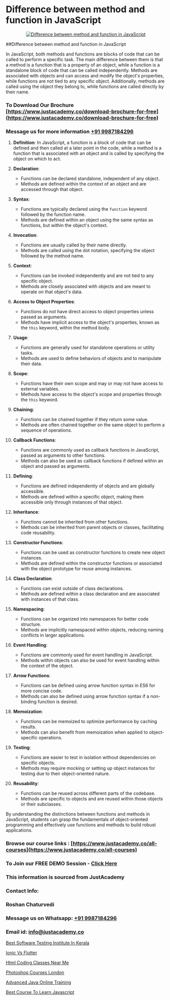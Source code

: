 # Difference between method and function in JavaScript

<p align="center">
  <a href="https://justacademy.co/course-detail/javascript-training">
    <img src="https://justacademy.co/storage2/course_image/1676636853_course_image.webp" alt="Difference between method and function in JavaScript">
  </a>
</p>
##Difference between method and function in JavaScript

In JavaScript, both methods and functions are blocks of code that can be called to perform a specific task. The main difference between them is that a method is a function that is a property of an object, while a function is a standalone block of code that can be called independently. Methods are associated with objects and can access and modify the object's properties, while functions are not tied to any specific object. Additionally, methods are called using the object they belong to, while functions are called directly by their name.
### To Download Our Brochure [https://www.justacademy.co/download-brochure-for-free](https://www.justacademy.co/download-brochure-for-free)
### Message us for more information [+91 9987184296](https://api.whatsapp.com/send?phone=919987184296)
1) **Definition**: In JavaScript, a function is a block of code that can be defined and then called at a later point in the code, while a method is a function that is associated with an object and is called by specifying the object on which to act.

2) **Declaration**:
   - Functions can be declared standalone, independent of any object.
   - Methods are defined within the context of an object and are accessed through that object.

3) **Syntax**:
   - Functions are typically declared using the `function` keyword followed by the function name.
   - Methods are defined within an object using the same syntax as functions, but within the object's context.

4) **Invocation**:
   - Functions are usually called by their name directly.
   - Methods are called using the dot notation, specifying the object followed by the method name.

5) **Context**:
   - Functions can be invoked independently and are not tied to any specific object.
   - Methods are closely associated with objects and are meant to operate on that object's data.

6) **Access to Object Properties**:
   - Functions do not have direct access to object properties unless passed as arguments.
   - Methods have implicit access to the object's properties, known as the `this` keyword, within the method body.

7) **Usage**:
   - Functions are generally used for standalone operations or utility tasks.
   - Methods are used to define behaviors of objects and to manipulate their data.

8) **Scope**:
   - Functions have their own scope and may or may not have access to external variables.
   - Methods have access to the object's scope and properties through the `this` keyword.

9) **Chaining**:
   - Functions can be chained together if they return some value.
   - Methods are often chained together on the same object to perform a sequence of operations.

10) **Callback Functions**:
    - Functions are commonly used as callback functions in JavaScript, passed as arguments to other functions.
    - Methods can also be used as callback functions if defined within an object and passed as arguments.

11) **Defining**:  
    - Functions are defined independently of objects and are globally accessible.
    - Methods are defined within a specific object, making them accessible only through instances of that object.

12) **Inheritance**:
    - Functions cannot be inherited from other functions.
    - Methods can be inherited from parent objects or classes, facilitating code reusability.

13) **Constructor Functions**:
    - Functions can be used as constructor functions to create new object instances.
    - Methods are defined within the constructor functions or associated with the object prototype for reuse among instances.

14) **Class Declaration**:
    - Functions can exist outside of class declarations.
    - Methods are defined within a class declaration and are associated with instances of that class.

15) **Namespacing**:
    - Functions can be organized into namespaces for better code structure.
    - Methods are implicitly namespaced within objects, reducing naming conflicts in larger applications.

16) **Event Handling**:
    - Functions are commonly used for event handling in JavaScript.
    - Methods within objects can also be used for event handling within the context of the object.

17) **Arrow Functions**:
    - Functions can be defined using arrow function syntax in ES6 for more concise code.
    - Methods can also be defined using arrow function syntax if a non-binding function is desired.

18) **Memoization**:
    - Functions can be memoized to optimize performance by caching results.
    - Methods can also benefit from memoization when applied to object-specific operations.

19) **Testing**:
    - Functions are easier to test in isolation without dependencies on specific objects.
    - Methods may require mocking or setting up object instances for testing due to their object-oriented nature.

20) **Reusability**:
    - Functions can be reused across different parts of the codebase.
    - Methods are specific to objects and are reused within those objects or their subclasses.

By understanding the distinctions between functions and methods in JavaScript, students can grasp the fundamentals of object-oriented programming and effectively use functions and methods to build robust applications.

### Browse our course links : [https://www.justacademy.co/all-courses](https://www.justacademy.co/all-courses) 
### To Join our FREE DEMO Session - [Click Here](https://www.justacademy.co/register-for-course-demo)


### This information is sourced from JustAcademy
### Contact Info:
### Roshan Chaturvedi
### Message us on Whatsapp: [+91 9987184296](https://api.whatsapp.com/send?phone=919987184296)
### Email id: [info@justacademy.co](mailto:info@justacademy.co)
                
[Best Software Testing Institute In Kerala](https://www.linkedin.com/pulse/best-software-testing-institute-kerala-justacademy-coimbatore-wqu4e?trackingId=UIci0P5QDv9eeZo1e3GiOg%3D%3D&lipi=urn%3Ali%3Apage%3Ad_flagship3_company_admin%3BQ21fTVlsQ6eRatiOukp9mA%3D%3D)

[Ionic Vs Flutter](https://www.linkedin.com/pulse/ionic-vs-flutter-justacademy-ahmedabad-h1oze?trackingId=lCGqCgw14XDXDC%2BJeiuelA%3D%3D&lipi=urn%3Ali%3Apage%3Ad_flagship3_company_admin%3BxdloyrkfRSS2djEHjqFAtQ%3D%3D)

[Html Coding Classes Near Me](https://medium.com/@namusn/html-coding-classes-near-me-6aabe437f62d)

[Photoshop Courses London](https://medium.com/@justacademytraining/photoshop-courses-london-66009f47b6fb)

[Advanced Java Online Training](https://justacademyin.github.io/justacademy/advanced-java-online-training)

[Best Course To Learn Javascript](https://justacademyin.github.io/Articles/Best-Course-To-Learn-Javascript)


